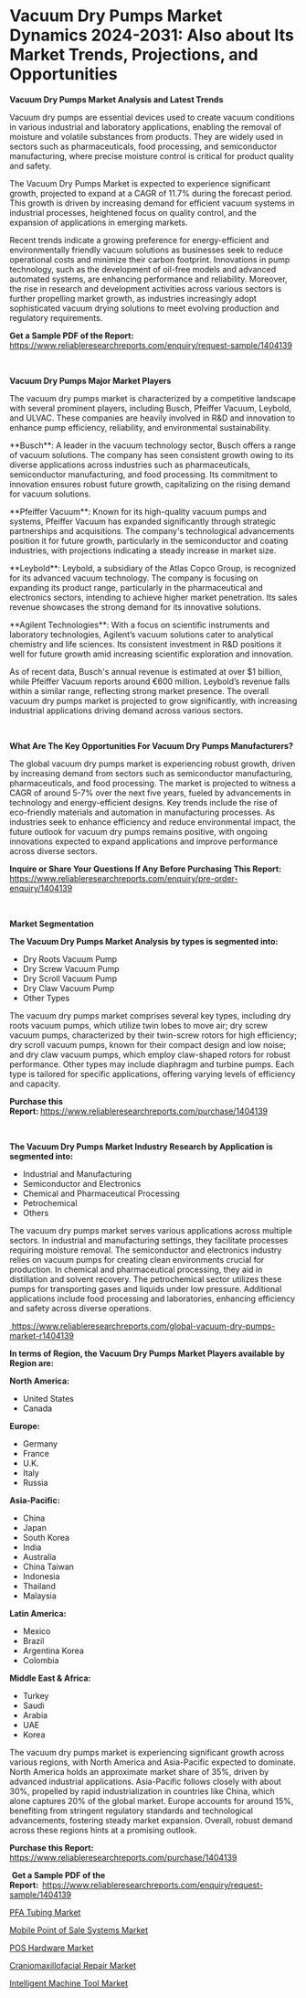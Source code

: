 <p><h1>Vacuum Dry Pumps Market Dynamics 2024-2031: Also about Its Market Trends, Projections, and Opportunities</h1></p><p><strong>Vacuum Dry Pumps Market Analysis and Latest Trends</strong></p>
<p><p>Vacuum dry pumps are essential devices used to create vacuum conditions in various industrial and laboratory applications, enabling the removal of moisture and volatile substances from products. They are widely used in sectors such as pharmaceuticals, food processing, and semiconductor manufacturing, where precise moisture control is critical for product quality and safety.</p><p>The Vacuum Dry Pumps Market is expected to experience significant growth, projected to expand at a CAGR of 11.7% during the forecast period. This growth is driven by increasing demand for efficient vacuum systems in industrial processes, heightened focus on quality control, and the expansion of applications in emerging markets. </p><p>Recent trends indicate a growing preference for energy-efficient and environmentally friendly vacuum solutions as businesses seek to reduce operational costs and minimize their carbon footprint. Innovations in pump technology, such as the development of oil-free models and advanced automated systems, are enhancing performance and reliability. Moreover, the rise in research and development activities across various sectors is further propelling market growth, as industries increasingly adopt sophisticated vacuum drying solutions to meet evolving production and regulatory requirements.</p></p>
<p><strong>Get a Sample PDF of the Report:&nbsp;</strong> <a href="https://www.reliableresearchreports.com/enquiry/request-sample/1404139?utm_campaign=117&utm_medium=2&utm_source=Github&utm_content=ia&utm_term=23102024&utm_id=vacuum-dry-pumps">https://www.reliableresearchreports.com/enquiry/request-sample/1404139</a></p>
<p>&nbsp;</p>
<p><strong>Vacuum Dry Pumps Major Market Players</strong></p>
<p><p>The vacuum dry pumps market is characterized by a competitive landscape with several prominent players, including Busch, Pfeiffer Vacuum, Leybold, and ULVAC. These companies are heavily involved in R&D and innovation to enhance pump efficiency, reliability, and environmental sustainability.</p><p>**Busch**: A leader in the vacuum technology sector, Busch offers a range of vacuum solutions. The company has seen consistent growth owing to its diverse applications across industries such as pharmaceuticals, semiconductor manufacturing, and food processing. Its commitment to innovation ensures robust future growth, capitalizing on the rising demand for vacuum solutions.</p><p>**Pfeiffer Vacuum**: Known for its high-quality vacuum pumps and systems, Pfeiffer Vacuum has expanded significantly through strategic partnerships and acquisitions. The company's technological advancements position it for future growth, particularly in the semiconductor and coating industries, with projections indicating a steady increase in market size.</p><p>**Leybold**: Leybold, a subsidiary of the Atlas Copco Group, is recognized for its advanced vacuum technology. The company is focusing on expanding its product range, particularly in the pharmaceutical and electronics sectors, intending to achieve higher market penetration. Its sales revenue showcases the strong demand for its innovative solutions.</p><p>**Agilent Technologies**: With a focus on scientific instruments and laboratory technologies, Agilent’s vacuum solutions cater to analytical chemistry and life sciences. Its consistent investment in R&D positions it well for future growth amid increasing scientific exploration and innovation.</p><p>As of recent data, Busch's annual revenue is estimated at over $1 billion, while Pfeiffer Vacuum reports around €600 million. Leybold’s revenue falls within a similar range, reflecting strong market presence. The overall vacuum dry pumps market is projected to grow significantly, with increasing industrial applications driving demand across various sectors.</p></p>
<p>&nbsp;</p>
<p><strong>What Are The Key Opportunities For Vacuum Dry Pumps Manufacturers?</strong></p>
<p><p>The global vacuum dry pumps market is experiencing robust growth, driven by increasing demand from sectors such as semiconductor manufacturing, pharmaceuticals, and food processing. The market is projected to witness a CAGR of around 5-7% over the next five years, fueled by advancements in technology and energy-efficient designs. Key trends include the rise of eco-friendly materials and automation in manufacturing processes. As industries seek to enhance efficiency and reduce environmental impact, the future outlook for vacuum dry pumps remains positive, with ongoing innovations expected to expand applications and improve performance across diverse sectors.</p></p>
<p><strong>Inquire or Share Your Questions If Any Before Purchasing This Report:</strong> <a href="https://www.reliableresearchreports.com/enquiry/pre-order-enquiry/1404139?utm_campaign=117&utm_medium=2&utm_source=Github&utm_content=ia&utm_term=23102024&utm_id=vacuum-dry-pumps">https://www.reliableresearchreports.com/enquiry/pre-order-enquiry/1404139</a></p>
<p>&nbsp;</p>
<p><strong>Market Segmentation</strong></p>
<p><strong>The Vacuum Dry Pumps Market Analysis by types is segmented into:</strong></p>
<p><ul><li>Dry Roots Vacuum Pump</li><li>Dry Screw Vacuum Pump</li><li>Dry Scroll Vacuum Pump</li><li>Dry Claw Vacuum Pump</li><li>Other Types</li></ul></p>
<p><p>The vacuum dry pumps market comprises several key types, including dry roots vacuum pumps, which utilize twin lobes to move air; dry screw vacuum pumps, characterized by their twin-screw rotors for high efficiency; dry scroll vacuum pumps, known for their compact design and low noise; and dry claw vacuum pumps, which employ claw-shaped rotors for robust performance. Other types may include diaphragm and turbine pumps. Each type is tailored for specific applications, offering varying levels of efficiency and capacity.</p></p>
<p><strong>Purchase this Report:&nbsp;</strong><a href="https://www.reliableresearchreports.com/purchase/1404139?utm_campaign=117&utm_medium=2&utm_source=Github&utm_content=ia&utm_term=23102024&utm_id=vacuum-dry-pumps">https://www.reliableresearchreports.com/purchase/1404139</a></p>
<p>&nbsp;</p>
<p><strong>The Vacuum Dry Pumps Market Industry Research by Application is segmented into:</strong></p>
<p><ul><li>Industrial and Manufacturing</li><li>Semiconductor and Electronics</li><li>Chemical and Pharmaceutical Processing</li><li>Petrochemical</li><li>Others</li></ul></p>
<p><p>The vacuum dry pumps market serves various applications across multiple sectors. In industrial and manufacturing settings, they facilitate processes requiring moisture removal. The semiconductor and electronics industry relies on vacuum pumps for creating clean environments crucial for production. In chemical and pharmaceutical processing, they aid in distillation and solvent recovery. The petrochemical sector utilizes these pumps for transporting gases and liquids under low pressure. Additional applications include food processing and laboratories, enhancing efficiency and safety across diverse operations.</p></p>
<p><a href="https://www.reliableresearchreports.com/global-vacuum-dry-pumps-market-r1404139?utm_campaign=117&utm_medium=2&utm_source=Github&utm_content=ia&utm_term=23102024&utm_id=vacuum-dry-pumps">&nbsp;https://www.reliableresearchreports.com/global-vacuum-dry-pumps-market-r1404139</a></p>
<p><strong>In terms of Region, the Vacuum Dry Pumps Market Players available by Region are:</strong></p>
<p>
    <p> <strong> North America: </strong>
        <ul>
            <li>United States</li>
            <li>Canada</li>
        </ul>
        </p> 
    <p> <strong> Europe: </strong>
        <ul>
            <li>Germany</li>
            <li>France</li>
            <li>U.K.</li>
            <li>Italy</li>
            <li>Russia</li>
        </ul>
        </p> 
    <p> <strong> Asia-Pacific: </strong>
        <ul>
            <li>China</li>
            <li>Japan</li>
            <li>South Korea</li>
            <li>India</li>
            <li>Australia</li>
            <li>China Taiwan</li>
            <li>Indonesia</li>
            <li>Thailand</li>
            <li>Malaysia</li>
        </ul>
        </p> 
    <p> <strong> Latin America: </strong>
        <ul>
            <li>Mexico</li>
            <li>Brazil</li>
            <li>Argentina Korea</li>
            <li>Colombia</li>
        </ul>
        </p> 
    <p> <strong> Middle East & Africa: </strong>
        <ul>
            <li>Turkey</li>
            <li>Saudi</li>
            <li>Arabia</li>
            <li>UAE</li>
            <li>Korea</li>
        </ul>
    </p>
    </p>
<p><p>The vacuum dry pumps market is experiencing significant growth across various regions, with North America and Asia-Pacific expected to dominate. North America holds an approximate market share of 35%, driven by advanced industrial applications. Asia-Pacific follows closely with about 30%, propelled by rapid industrialization in countries like China, which alone captures 20% of the global market. Europe accounts for around 15%, benefiting from stringent regulatory standards and technological advancements, fostering steady market expansion. Overall, robust demand across these regions hints at a promising outlook.</p></p>
<p><strong>Purchase this Report: </strong><a href="https://www.reliableresearchreports.com/purchase/1404139?utm_campaign=117&utm_medium=2&utm_source=Github&utm_content=ia&utm_term=23102024&utm_id=vacuum-dry-pumps">https://www.reliableresearchreports.com/purchase/1404139</a></p>
<p>&nbsp;<strong>Get a Sample PDF of the Report:&nbsp;&nbsp;</strong><a href="https://www.reliableresearchreports.com/enquiry/request-sample/1404139?utm_campaign=117&utm_medium=2&utm_source=Github&utm_content=ia&utm_term=23102024&utm_id=vacuum-dry-pumps">https://www.reliableresearchreports.com/enquiry/request-sample/1404139</a></p>
<p><strong></strong></p>
<p><p><a href="https://issuu.com/reportprime-2/docs/pfa-tubing-market-size-2030.pptx_8b2bf4f114b0ee?utm_campaign=117&utm_medium=2&utm_source=Github&utm_content=ia&utm_term=23102024&utm_id=vacuum-dry-pumps">PFA Tubing Market</a></p><p><a href="https://www.linkedin.com/pulse/mobile-point-sale-systems-market-investigation-industry-evolution-i4d0f?utm_campaign=117&utm_medium=2&utm_source=Github&utm_content=ia&utm_term=23102024&utm_id=vacuum-dry-pumps">Mobile Point of Sale Systems Market</a></p><p><a href="https://issuu.com/reportprime-2/docs/pos-hardware-market-size-2030.pptx_fa135f4080d307?utm_campaign=117&utm_medium=2&utm_source=Github&utm_content=ia&utm_term=23102024&utm_id=vacuum-dry-pumps">POS Hardware Market</a></p><p><a href="https://github.com/AlisaRowe24/Market-Research-Report-List-1/blob/main/craniomaxillofacial-repair-market.md?utm_campaign=117&utm_medium=2&utm_source=Github&utm_content=ia&utm_term=23102024&utm_id=vacuum-dry-pumps">Craniomaxillofacial Repair Market</a></p><p><a href="https://github.com/kaufmannDavid16/Market-Research-Report-List-1/blob/main/intelligent-machine-tool-market.md?utm_campaign=117&utm_medium=2&utm_source=Github&utm_content=ia&utm_term=23102024&utm_id=vacuum-dry-pumps">Intelligent Machine Tool Market</a></p></p>